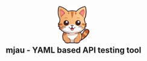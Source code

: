 <h2 align="center">
    <img height="100" alt="mjau" src="https://github.com/fr3h4g/mjau/blob/main/other/mjau_logo.svg" />
    <br>
    mjau - YAML based API testing tool
</h2>
